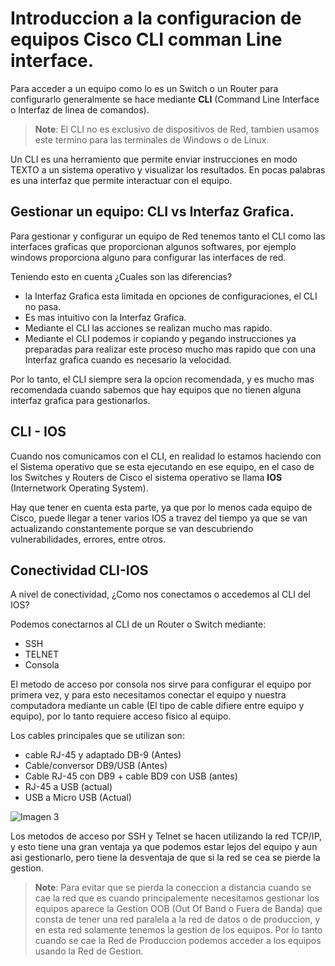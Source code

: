 # Introduccion a la configuracion de equipos Cisco CLI comman Line interface.

Para acceder a un equipo como lo es un Switch o un Router para configurarlo generalmente se hace mediante **CLI** (Command Line Interface o Interfaz de linea de comandos).

> **Note**: El CLI no es exclusivo de dispositivos de Red, tambien usamos este termino para las terminales de Windows o de Linux.

Un CLI es una herramiento que permite enviar instrucciones en modo TEXTO a un sistema operativo y visualizar los resultados. En pocas palabras es una interfaz que permite interactuar con el equipo.

## Gestionar un equipo: CLI vs Interfaz Grafica.

Para gestionar y configurar un equipo de Red tenemos tanto el CLI como las interfaces graficas que proporcionan algunos softwares, por ejemplo windows proporciona alguno para configurar las interfaces de red.

Teniendo esto en cuenta ¿Cuales son las diferencias?

* la Interfaz Grafica esta limitada en opciones de configuraciones, el CLI no pasa.
* Es mas intuitivo con la Interfaz Grafica.
* Mediante el CLI las acciones se realizan mucho mas rapido.
* Mediante el CLI podemos ir copiando y pegando instrucciones ya preparadas para realizar este proceso mucho mas rapido que con una Interfaz grafica cuando es necesario la velocidad.

Por lo tanto, el CLI siempre sera la opcion recomendada, y es mucho mas recomendada cuando sabemos que hay equipos que no tienen alguna interfaz grafica para gestionarlos.

## CLI - IOS

Cuando nos comunicamos con el CLI, en realidad lo estamos haciendo con el Sistema operativo que se esta ejecutando en ese equipo, en el caso de los Switches y Routers de Cisco el sistema operativo se llama **IOS** (Internetwork Operating System).

Hay que tener en cuenta esta parte, ya que por lo menos cada equipo de Cisco, puede llegar a tener varios IOS a travez del tiempo ya que se van actualizando constantemente porque se van descubriendo vulnerabilidades, errores, entre otros.

## Conectividad CLI-IOS

A nivel de conectividad, ¿Como nos conectamos o accedemos al CLI del IOS?

Podemos conectarnos al CLI de un Router o Switch mediante:
* SSH
* TELNET
* Consola

El metodo de acceso por consola nos sirve para configurar el equipo por primera vez, y para esto necesitamos conectar el equipo y nuestra computadora mediante un cable (El tipo de cable difiere entre equipo y equipo), por lo tanto requiere acceso fisico al equipo.

Los cables principales que se utilizan son:

* cable RJ-45 y adaptado DB-9 (Antes)
* Cable/conversor DB9/USB (Antes)
* Cable RJ-45 con DB9 + cable BD9 con USB (antes)
* RJ-45 a USB (actual)
* USB a Micro USB (Actual)

![Imagen 3]()

Los metodos de acceso por SSH y Telnet se hacen utilizando la red TCP/IP, y esto tiene una gran ventaja ya que podemos estar lejos del equipo y aun asi gestionarlo, pero tiene la desventaja de que si la red se cea se pierde la gestion.

> **Note**: Para evitar que se pierda la coneccion a distancia cuando se cae la red que es cuando principalemente necesitamos gestionar los equipos aparece la Gestion OOB (Out Of Band o Fuera de Banda) que consta de tener una red paralela a la red de datos o de produccion, y en esta red solamente tenemos la gestion de los equipos. Por lo tanto cuando se cae la Red de Produccion podemos acceder a los equipos usando la Red de Gestion.
